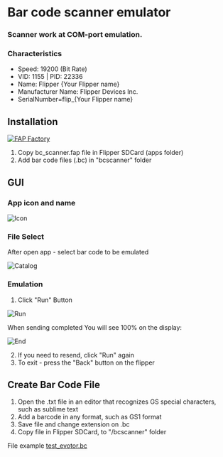 # Bar code scanner emulator
### Scanner work at COM-port emulation. 
### Characteristics
* Speed: 19200 (Bit Rate)
* VID: 1155 | PID: 22336
* Name: Flipper {Your Flipper name}
* Manufacturer Name: Flipper Devices Inc.
* SerialNumber=flip_{Your Flipper name}

## Installation
[![FAP Factory](https://fap.playmean.xyz/api/v1/polarikus/flipper-zero_bc_scanner_emulator/badge)](https://fap.playmean.xyz/polarikus/flipper-zero_bc_scanner_emulator)

1. Copy bc_scanner.fap file in Flipper SDCard (apps folder)
2. Add bar code files (.bc) in "bcscanner" folder

## GUI
### App icon and name
![Icon](https://gitlab.idcloud.space/flipper-zero/bc_scanner_e/-/wikis/uploads/4c4fabf431947ef31a6e4e8103154b0f/icon.png)
### File Select
After open app - select bar code to be emulated

![Catalog](https://gitlab.idcloud.space/flipper-zero/bc_scanner_e/-/wikis/uploads/a03a1fa3e8bea95510eca7e10af5b5cd/catalog.png)
### Emulation
1. Click "Run" Button

![Run](https://gitlab.idcloud.space/flipper-zero/bc_scanner_e/-/wikis/uploads/2b6144eebd5e88caa8adc5e0c7514342/Runing.png)

When sending completed You will see 100% on the display:

![End](https://gitlab.idcloud.space/flipper-zero/bc_scanner_e/-/wikis/uploads/676d868d7c377ef9d0f42706bcd83913/EndRun.png)

2. If you need to resend, click "Run" again 
3. To exit - press the "Back" button on the flipper

## Create Bar Code File
1. Open the .txt file in an editor that recognizes GS special characters, such as sublime text
2. Add a barcode in any format, such as GS1 format
3. Save file and change extension on .bc
4. Copy file in Flipper SDCard, to "/bcscanner" folder

File example [test_evotor.bc](https://gitlab.idcloud.space/flipper-zero/bc_scanner_e/-/wikis/uploads/bfcf94d5c6510ec051369b077b8e94a1/test_evotor.bc)
